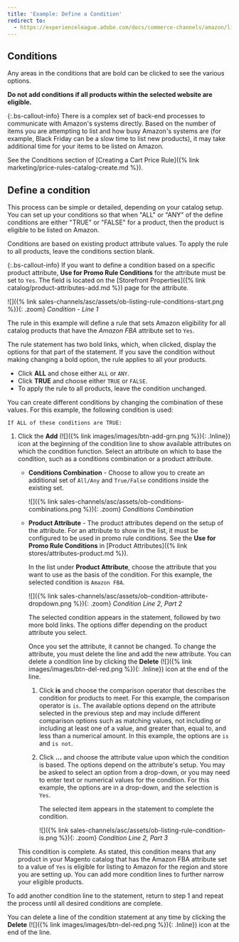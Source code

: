 ```yaml
---
title: 'Example: Define a Condition'
redirect to:
  - https://experienceleague.adobe.com/docs/commerce-channels/amazon/listing-settings/product-listing-condition.html
---
```



## Conditions

Any areas in the conditions that are bold can be clicked to see the various options.

**Do not add conditions if all products within the selected website are eligible.**

{:.bs-callout-info}
There is a complex set of back-end processes to communicate with Amazon's systems directly. Based on the number of items you are attempting to list and how busy Amazon's systems are (for example, Black Friday can be a slow time to list new products), it may take additional time for your items to be listed on Amazon.

See the Conditions section of [Creating a Cart Price Rule]({% link marketing/price-rules-catalog-create.md %}).

## Define a condition

This process can be simple or detailed, depending on your catalog setup. You can set up your conditions so that when "ALL" or "ANY" of the define conditions are either "TRUE" or "FALSE" for a product, then the product is eligible to be listed on Amazon.

Conditions are based on existing product attribute values. To apply the rule to all products, leave the conditions section blank.

{:.bs-callout-info}
If you want to define a condition based on a specific product attribute, **Use for Promo Rule Conditions** for the attribute must be set to `Yes`. The field is located on the [Storefront Properties]({% link catalog/product-attributes-add.md %}) page for the attribute.

![]({% link sales-channels/asc/assets/ob-listing-rule-conditions-start.png %}){: .zoom}
_Condition - Line 1_

The rule in this example will define a rule that sets Amazon eligibility for all catalog products that have the _Amazon FBA_ attribute set to `Yes`.

The rule statement has two bold links, which, when clicked, display the options for that part of the statement. If you save the condition without making changing a bold option, the rule applies to all your products.

- Click **ALL** and chose either `ALL` or `ANY`.
- Click **TRUE** and choose either `TRUE` or `FALSE`.
- To apply the rule to all products, leave the condition unchanged.

You can create different conditions by changing the combination of these values. For this example, the following condition is used:

`If ALL of these conditions are TRUE:`

1. Click the **Add** (![]({% link images/images/btn-add-grn.png %}){: .Inline}) icon at the beginning of the condition line to show available attributes on which the condition function. Select an attribute on which to base the condition, such as a conditions combination or a product attribute.

   - **Conditions Combination** - Choose to allow you to create an additional set of `All/Any` and `True/False` conditions inside the existing set.

      ![]({% link sales-channels/asc/assets/ob-conditions-combinations.png %}){: .zoom}
      _Conditions Combination_

   - **Product Attribute** - The product attributes depend on the setup of the attribute. For an attribute to show in the list, it must be configured to be used in promo rule conditions. See the **Use for Promo Rule Conditions** in [Product Attributes]({% link stores/attributes-product.md %}).

      In the list under **Product Attribute**, choose the attribute that you want to use as the basis of the condition. For this example, the selected condition is `Amazon FBA`.

      ![]({% link sales-channels/asc/assets/ob-condition-attribute-dropdown.png %}){: .zoom}
      _Condition Line 2, Part 2_

      The selected condition appears in the statement, followed by two more bold links. The options differ depending on the product attribute you select.

      Once you set the attribute, it cannot be changed. To change the attribute, you must delete the line and add the new attribute. You can delete a condition line by clicking the **Delete** (![]({% link images/images/btn-del-red.png %}){: .Inline}) icon at the end of the line.

     1. Click **is** and choose the comparison operator that describes the condition for products to meet. For this example, the comparison operator is `is`. The available options depend on the attribute selected in the previous step and may include different comparison options such as matching values, not including or including at least one of a value, and greater than, equal to, and less than a numerical amount. In this example, the options are `is` and `is not`.

     1. Click **...** and choose the attribute value upon which the condition is based. The options depend on the attribute's setup. You may be asked to select an option from a drop-down, or you may need to enter text or numerical values for the condition. For this example, the options are in a drop-down, and the selection is `Yes`.

         The selected item appears in the statement to complete the condition.

        ![]({% link sales-channels/asc/assets/ob-listing-rule-condition-is.png %}){: .zoom}
        _Condition Line 2, Part 3_

   This condition is complete. As stated, this condition means that any product in your Magento catalog that has the Amazon FBA attribute set to a value of `Yes` is eligible for listing to Amazon for the region and store you are setting up. You can add more condition lines to further narrow your eligible products.

To add another condition line to the statement, return to step 1 and repeat the process until all desired conditions are complete.

You can delete a line of the condition statement at any time by clicking the **Delete** (![]({% link images/images/btn-del-red.png %}){: .Inline}) icon at the end of the line.
